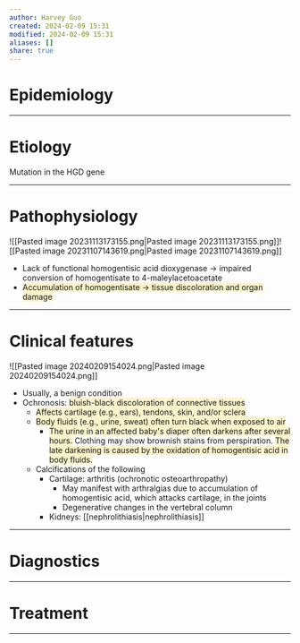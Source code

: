 ```yaml
---
author: Harvey Guo
created: 2024-02-09 15:31
modified: 2024-02-09 15:31
aliases: []
share: true
---
```

# Epidemiology


---
# Etiology
Mutation in the HGD gene

---
# Pathophysiology
![[Pasted image 20231113173155.png|Pasted image 20231113173155.png]]![[Pasted image 20231107143619.png|Pasted image 20231107143619.png]]
- Lack of functional homogentisic acid dioxygenase → impaired conversion of homogentisate to 4-maleylacetoacetate
- <span style="background:rgba(240, 200, 0, 0.2)">Accumulation of homogentisate → tissue discoloration and organ damage</span>

---
# Clinical features
![[Pasted image 20240209154024.png|Pasted image 20240209154024.png]]
- Usually, a benign condition
- Ochronosis: <span style="background:rgba(240, 200, 0, 0.2)">bluish-black discoloration of connective tissues</span> 
	- <span style="background:rgba(240, 200, 0, 0.2)">Affects cartilage (e.g., ears), tendons, skin, and/or sclera</span>
	- <span style="background:rgba(240, 200, 0, 0.2)">Body fluids (e.g., urine, sweat) often turn black when exposed to air </span>
		- <span style="background:rgba(240, 200, 0, 0.2)">The urine in an affected baby's diaper often darkens after several hours.</span> Clothing may show brownish stains from perspiration. <span style="background:rgba(240, 200, 0, 0.2)">The late darkening is caused by the oxidation of homogentisic acid in body fluids.</span>
	- Calcifications of the following
		- Cartilage: arthritis (ochronotic osteoarthropathy)
			- May manifest with arthralgias due to accumulation of homogentisic acid, which attacks cartilage, in the joints
			- Degenerative changes in the vertebral column
		- Kidneys: [[nephrolithiasis|nephrolithiasis]]

---
# Diagnostics


---
# Treatment


---
